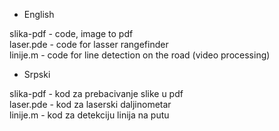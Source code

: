 - English

slika-pdf - code, image to pdf       
laser.pde - code for lasser rangefinder      
linije.m - code for line detection on the road (video processing)        

- Srpski

slika-pdf - kod za prebacivanje slike u pdf           
laser.pde - kod za laserski daljinometar          
linije.m - kod za detekciju linija na putu       

